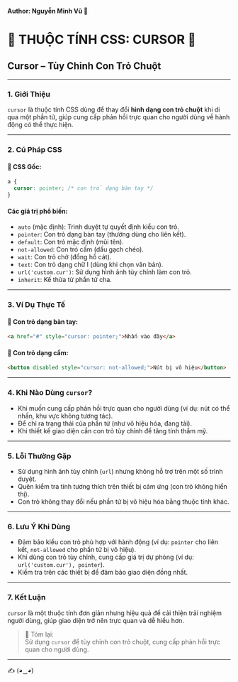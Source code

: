 **Author: Nguyễn Minh Vũ 🌟**

# 🌈 THUỘC TÍNH CSS: CURSOR 🌈

## Cursor – Tùy Chỉnh Con Trỏ Chuột

---

### 1. **Giới Thiệu**

`cursor` là thuộc tính CSS dùng để thay đổi **hình dạng con trỏ chuột** khi di qua một phần tử, giúp cung cấp phản hồi trực quan cho người dùng về hành động có thể thực hiện.

---

### 2. **Cú Pháp CSS**

#### 📌 CSS Gốc:

```css
a {
  cursor: pointer; /* con trỏ dạng bàn tay */
}
```

#### Các giá trị phổ biến:
- `auto` (mặc định): Trình duyệt tự quyết định kiểu con trỏ.
- `pointer`: Con trỏ dạng bàn tay (thường dùng cho liên kết).
- `default`: Con trỏ mặc định (mũi tên).
- `not-allowed`: Con trỏ cấm (dấu gạch chéo).
- `wait`: Con trỏ chờ (đồng hồ cát).
- `text`: Con trỏ dạng chữ I (dùng khi chọn văn bản).
- `url('custom.cur')`: Sử dụng hình ảnh tùy chỉnh làm con trỏ.
- `inherit`: Kế thừa từ phần tử cha.

---

### 3. **Ví Dụ Thực Tế**

#### 🔹 Con trỏ dạng bàn tay:

```html
<a href="#" style="cursor: pointer;">Nhấn vào đây</a>
```

#### 🔹 Con trỏ dạng cấm:

```html
<button disabled style="cursor: not-allowed;">Nút bị vô hiệu</button>
```

---

### 4. **Khi Nào Dùng `cursor`?**

- Khi muốn cung cấp phản hồi trực quan cho người dùng (ví dụ: nút có thể nhấn, khu vực không tương tác).
- Để chỉ ra trạng thái của phần tử (như vô hiệu hóa, đang tải).
- Khi thiết kế giao diện cần con trỏ tùy chỉnh để tăng tính thẩm mỹ.

---

### 5. **Lỗi Thường Gặp**

- Sử dụng hình ảnh tùy chỉnh (`url`) nhưng không hỗ trợ trên một số trình duyệt.
- Quên kiểm tra tính tương thích trên thiết bị cảm ứng (con trỏ không hiển thị).
- Con trỏ không thay đổi nếu phần tử bị vô hiệu hóa bằng thuộc tính khác.

---

### 6. **Lưu Ý Khi Dùng**

- Đảm bảo kiểu con trỏ phù hợp với hành động (ví dụ: `pointer` cho liên kết, `not-allowed` cho phần tử bị vô hiệu).
- Khi dùng con trỏ tùy chỉnh, cung cấp giá trị dự phòng (ví dụ: `url('custom.cur'), pointer`).
- Kiểm tra trên các thiết bị để đảm bảo giao diện đồng nhất.

---

### 7. **Kết Luận**

`cursor` là một thuộc tính đơn giản nhưng hiệu quả để cải thiện trải nghiệm người dùng, giúp giao diện trở nên trực quan và dễ hiểu hơn.

> 📝 Tóm lại:  
> Sử dụng `cursor` để tùy chỉnh con trỏ chuột, cung cấp phản hồi trực quan cho người dùng.

---

✍️ (◕‿◕)